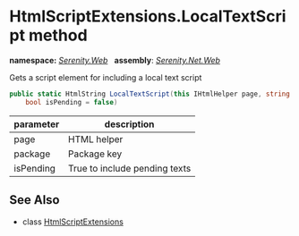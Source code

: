 # HtmlScriptExtensions.LocalTextScript method
**namespace:** *[Serenity.Web](../../README.md#serenity.web-namespace)*   **assembly**: *[Serenity.Net.Web](../../README.md)*

Gets a script element for including a local text script

```csharp
public static HtmlString LocalTextScript(this IHtmlHelper page, string package, 
    bool isPending = false)
```

| parameter | description |
| --- | --- |
| page | HTML helper |
| package | Package key |
| isPending | True to include pending texts |

## See Also

* class [HtmlScriptExtensions](../HtmlScriptExtensions.md)